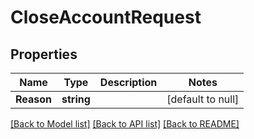 # CloseAccountRequest

## Properties
Name | Type | Description | Notes
------------ | ------------- | ------------- | -------------
**Reason** | **string** |  | [default to null]

[[Back to Model list]](../README.md#documentation-for-models) [[Back to API list]](../README.md#documentation-for-api-endpoints) [[Back to README]](../README.md)

